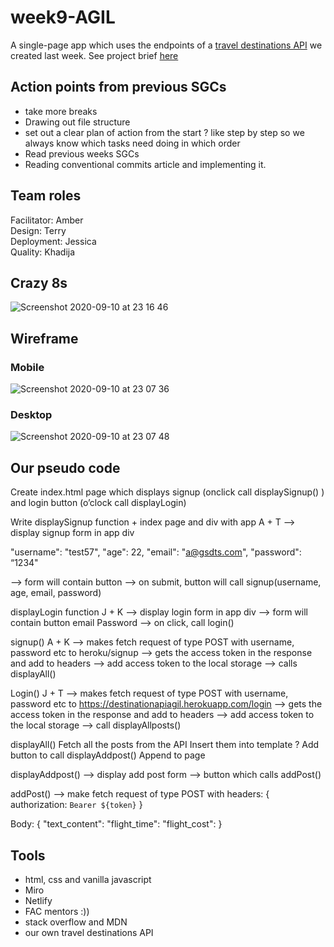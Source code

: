 # week9-AGIL

A single-page app which uses the endpoints of a [travel destinations API]() we created last week. See project brief [here](https://founders-and-coders.gitbook.io/coursebook/curriculum/single-page-app/project)

## Action points from previous SGCs
- take more breaks 
- Drawing out file structure
- set out a clear plan of action from the start ? like step by step so we always know which tasks need doing in which order
- Read previous weeks SGCs
- Reading conventional commits article and implementing it.

## Team roles 

Facilitator: Amber   
Design: Terry   
Deployment: Jessica  
Quality: Khadija  

## Crazy 8s
![Screenshot 2020-09-10 at 23 16 46](https://user-images.githubusercontent.com/36554605/92815036-c2272280-f3bb-11ea-9d16-f53472657bb7.png)

## Wireframe

### Mobile 
![Screenshot 2020-09-10 at 23 07 36](https://user-images.githubusercontent.com/36554605/92814657-5e9cf500-f3bb-11ea-853e-4a74b612e652.png)

### Desktop 
![Screenshot 2020-09-10 at 23 07 48](https://user-images.githubusercontent.com/36554605/92814707-69f02080-f3bb-11ea-95c4-31f416376f4b.png)


## Our pseudo code 

Create index.html page which displays signup (onclick call displaySignup() ) and login button (o’clock call displayLogin)

Write displaySignup function  + index page and div with app   A + T 
—> display signup form in app div

"username": "test57",
"age": 22, 
"email": "a@gsdts.com",
"password": “1234"

—> form will contain button 
—> on submit, button will call signup(username, age, email, password) 

displayLogin function  J + K
—> display login form in app div 
—> form will contain button
email
Password
—> on click, call login() 

signup()  A + K
—> makes fetch request of type POST with username, password etc to heroku/signup 
—> gets the access token in the response and add to headers 
—> add access token to the local storage 
—> calls displayAll()

Login() J + T
—> makes fetch request of type POST with username, password etc to https://destinationapiagil.herokuapp.com/login
—> gets the access token in the response and add to headers 
—> add access token to the local storage 
—> call displayAllposts() 


displayAll()
Fetch all the posts from the API 
Insert them into template ? 
Add button to call displayAddpost()
Append to page 

displayAddpost()
—> display add post form 
—> button which calls addPost() 

addPost()
—> make fetch request of type POST with 
headers: { authorization: `Bearer ${token}` }

Body: 
{
 "text_content": 
"flight_time": 
"flight_cost":
}

## Tools 
- html, css and vanilla javascript 
- Miro
- Netlify 
- FAC mentors :)) 
- stack overflow and MDN 
- our own travel destinations API
